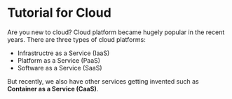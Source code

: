 # Tutorial for Cloud

Are you new to cloud? Cloud platform became hugely popular in the recent years. There are three types of cloud platforms:

- Infrastructre as a Service (IaaS)
- Platform as a Service (PaaS)
- Software as a Service (SaaS)

But recently, we also have other services getting invented such as **Container as a Service (CaaS)**.

